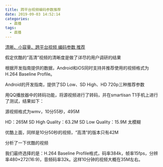 ```yaml
---
title: 跨平台视频编码参数推荐
date: 2019-09-03 14:52:14
categories:
  - 直播
tags:
  - 直播
---
```


[清晰、小容量、跨平台视频 编码参数 推荐](http://www.joyinpower.com/blog/?p=142)

假定优酷的“高清”视频的清晰度是做了详尽的用户调研的结果

根据开发指南提供的数据，Android和iOS同时支持并推荐使用的视频格式为 H.264 Baseline Profile。

Android的开发指南，提供了SD Low、SD High、HD 720p三种推荐参数

用QQ播放器中的转码功能，将源视频进行了转码，并在smartisan T1手机上进行了测试，结果如下：

源视频格式为wmv，10分55秒，495M

HD：265M
SD High Quality：63.2M
SD Low Quality：15.9M  太模糊

优酷上面，同样是10分50秒的视频，“高清”的版本只有42M

分析了一下优酷的视频

我们最终选择的是：H.264 Baseline Profile格式，码率384k，帧率15fps，分辨率480×272(16:9)，音频码率32k。这样10分钟的视频大概在35M左右。